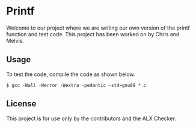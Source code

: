 # Printf
Welcome to our project where we are writing our own version of the printf function and test code. This project has been worked on by Chris and Melvis.  

## Usage

To test the code, compile the code as shown below.  

```commandline
$ gcc -Wall -Werror -Wextra -pedantic -std=gnu89 *.c
```

## License

This project is for use only by the contributors and the ALX Checker.
